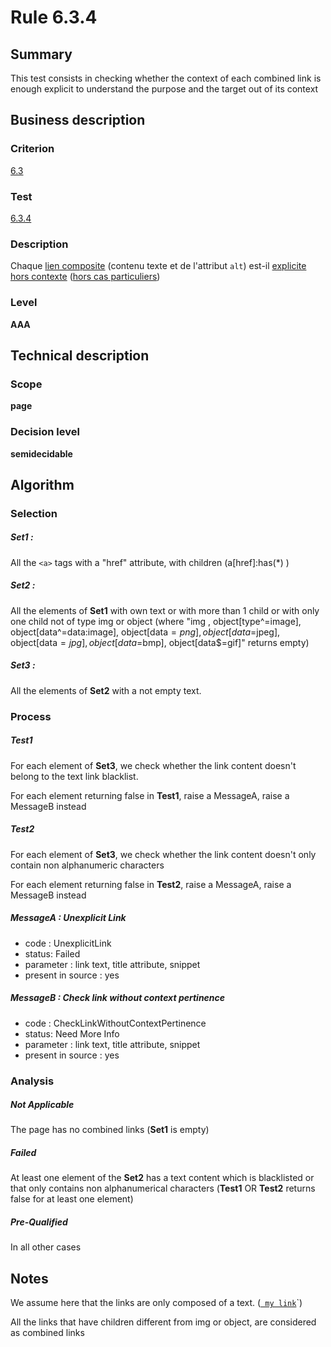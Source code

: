 # Rule 6.3.4

## Summary

This test consists in checking whether the context of each combined link
is enough explicit to understand the purpose and the target out of its
context

## Business description

### Criterion

[6.3](http://references.modernisation.gouv.fr/referentiel-technique-0#crit-6-3)

### Test

[6.3.4](http://references.modernisation.gouv.fr/referentiel-technique-0#test-6-3-4)

### Description

Chaque <a href="http://references.modernisation.gouv.fr/referentiel-technique-0#lien-composite">lien composite</a> (contenu texte et de l'attribut `alt`) est-il <a href="http://references.modernisation.gouv.fr/referentiel-technique-0#content-lien-explicite-hors-contexte">explicite hors contexte</a> (<a href="http://references.modernisation.gouv.fr/referentiel-technique-0#critres-61-et-63" title="Cas particuliers pour le crit&egrave;re 6.4">hors cas particuliers</a>)

### Level

**AAA**

## Technical description

### Scope

**page**

### Decision level

**semidecidable**

## Algorithm

### Selection

##### Set1 :

All the `<a>` tags with a "href" attribute, with children (a[href]:has(*) )

##### Set2 :

All the elements of **Set1** with own text or with more than 1 child or with
only one child not of type img or object (where "img ,
object[type^=image], object[data^=data:image], object[data$=png],
object[data$=jpeg], object[data$=jpg],object[data$=bmp],
object[data$=gif]" returns empty)

##### Set3 :

All the elements of **Set2** with a not empty text.

### Process

##### Test1

For each element of **Set3**, we check whether the link content doesn't
belong to the text link blacklist.

For each element returning false in **Test1**, raise a MessageA, raise a
MessageB instead

##### Test2

For each element of **Set3**, we check whether the link content doesn't only
contain non alphanumeric characters

For each element returning false in **Test2**, raise a MessageA, raise a
MessageB instead

##### MessageA : Unexplicit Link

-   code : UnexplicitLink
-   status: Failed
-   parameter : link text, title attribute, snippet
-   present in source : yes

##### MessageB : Check link without context pertinence

-   code : CheckLinkWithoutContextPertinence
-   status: Need More Info
-   parameter : link text, title attribute, snippet
-   present in source : yes

### Analysis

##### Not Applicable

The page has no combined links (**Set1** is empty)

##### Failed

At least one element of the **Set2** has a text content which is blacklisted or that only
contains non alphanumerical characters (**Test1** OR **Test2** returns false for at least one element)

##### Pre-Qualified

In all other cases

## Notes

We assume here that the links are only composed of a text. (<a href="http://www.tanaguru.org/target.html">` my link`</a>`)

All the links that have children different from img or object, are considered as combined links
